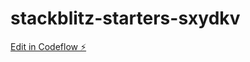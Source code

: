 # stackblitz-starters-sxydkv

[Edit in Codeflow ⚡️](https://stackblitz.com/~/github.com/bartocc/stackblitz-starters-sxydkv)